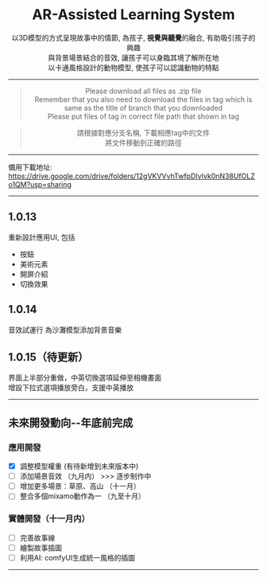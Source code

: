 <div align="center">

  # AR-Assisted Learning System
  
  以3D模型的方式呈現故事中的情節, 為孩子, **視覺與聽覺**的融合, 有助吸引孩子的興趣  
  與背景場景結合的音效, 讓孩子可以身臨其境了解所在地  
  以卡通風格設計的動物模型, 使孩子可以認識動物的特點  
<hr>

> Please download all files as .zip file  
> Remember that you also need to download the files in tag which is same as the title of branch that you downloaded  
> Please put files of tag in correct file path that shown in tag


> 請根據對應分支名稱, 下載相應tag中的文件  
> 將文件移動到正確的路徑

<hr>

</div>

備用下載地址: https://drive.google.com/drive/folders/12gVKVVvhTwfpDIvIvk0nN38UfOLZo1QM?usp=sharing

<hr>

## 1.0.13
重新設計應用UI, 包括
- 按鈕
- 美術元素
- 開屏介紹
- 切換效果
  
## 1.0.14
音效試運行
為沙灘模型添加背景音樂

## 1.0.15（待更新）
界面上半部分重做，中英切換選項延伸至相機畫面   
增設下拉式選項播放旁白，支援中英播放

<hr>

## 未來開發動向--年底前完成

### 應用開發
- [x] 調整模型權重 (有待新增到未來版本中)
- [ ] 添加場景音效 （九月内） >>> 逐步制作中
- [ ] 增加更多場景：草原、高山 （十一月）
- [ ] 整合多個mixamo動作為一 （九至十月）

### 實體開發（十一月内）
- [ ] 完善故事線
- [ ] 繪製故事插圖 
- [ ] 利用AI: comfyUI生成統一風格的插圖

<hr>
